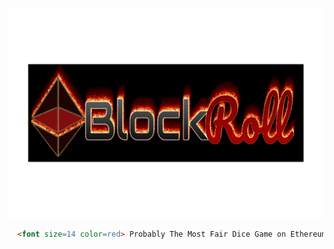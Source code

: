 ![BlockRoll](https://github.com/ndexnetwork/BlockRoll/blob/master/graphics/logo12x6.png)
```html
  <font size=14 color=red> Probably The Most Fair Dice Game on Ethereum Blockchain
```
